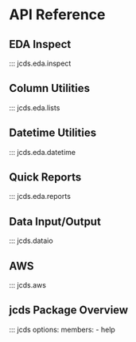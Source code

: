 # API Reference

## EDA Inspect

::: jcds.eda.inspect

## Column Utilities

::: jcds.eda.lists

## Datetime Utilities

::: jcds.eda.datetime

## Quick Reports

::: jcds.eda.reports

## Data Input/Output

::: jcds.dataio

## AWS

::: jcds.aws

## jcds Package Overview

::: jcds
options:
members: - help
